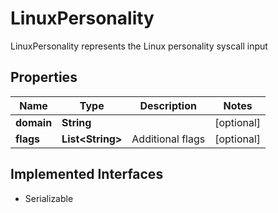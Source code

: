 

# LinuxPersonality

LinuxPersonality represents the Linux personality syscall input

## Properties

| Name | Type | Description | Notes |
|------------ | ------------- | ------------- | -------------|
|**domain** | **String** |  |  [optional] |
|**flags** | **List&lt;String&gt;** | Additional flags |  [optional] |


## Implemented Interfaces

* Serializable


